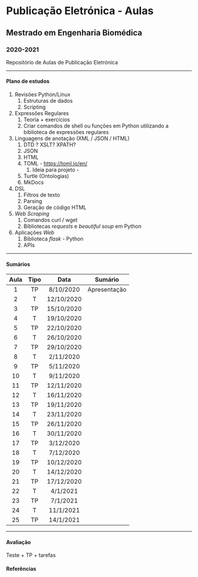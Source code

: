 # Publicação Eletrónica - Aulas

## Mestrado em Engenharia Biomédica

### 2020-2021

Repositório de Aulas de Publicação Eletrónica

___

#### Plano de estudos

1. Revisões Python/Linux
    1. Estruturas de dados
    2. Scripting
2. Expressões Regulares
    1. Teoria + exercícios
    2. Criar comandos de shell ou funções em Python utilizando a biblioteca de expressões regulares
3. Linguagens de anotação (XML / JSON / HTML)
    1. DTD ? XSLT? XPATH? 
    2. JSON
    3. HTML
    4. TOML - https://toml.io/en/
        1. Ideia para projeto - 
    5. Turtle (Ontologias)
    6. MkDocs
4. DSL 
    1. Filtros de texto
    2. Parsing
    3. Geração de código HTML
5. *Web Scraping*
    1. Comandos curl / wget
    2. Bibliotecas *requests* e *beautiful soup* em Python
6. Aplicações *Web*
    1. Biblioteca *flask* - Python
    2. APIs



___

#### Sumários

| Aula | Tipo |    Data    | Sumário |
| :--: | :--: | :--------: | ------- |
|  1   | TP | 8/10/2020  | Apresentação |
|  2   | T  | 12/10/2020 |  |
|  3   | TP | 15/10/2020 |  |
|  4   | T  | 19/10/2020 |  |
|  5   | TP | 22/10/2020 |  |
|  6   | T  | 26/10/2020 |  |
|  7   | TP | 29/10/2020 |  |
|  8   | T  | 2/11/2020  |  |
|  9   | TP | 5/11/2020  |  |
|  10  | T  | 9/11/2020  |  |
|  11  | TP | 12/11/2020 |  |
|  12  | T  | 16/11/2020 |  |
|  13  | TP | 19/11/2020 |  |
|  14  | T  | 23/11/2020 |  |
|  15  | TP | 26/11/2020 |  |
|  16  | T  | 30/11/2020 |  |
|  17  | TP | 3/12/2020  |  |
|  18  | T  | 7/12/2020  |  |
|  19  | TP | 10/12/2020 |  |
|  20  | T  | 14/12/2020 |  |
|  21  | TP | 17/12/2020 |  |
|  22  | T  | 4/1/2021   |  |
|  23  | TP |  7/1/2021  |  |
|  24  | T  | 11/1/2021  |  |
|  25  | TP | 14/1/2021  |  |

____

#### Avaliação

Teste + TP + tarefas



#### Referências
